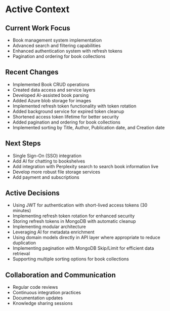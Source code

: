 # Active Context

## Current Work Focus
- Book management system implementation
- Advanced search and filtering capabilities
- Enhanced authentication system with refresh tokens
- Pagination and ordering for book collections

## Recent Changes
- Implemented Book CRUD operations
- Created data access and service layers
- Developed AI-assisted book parsing
- Added Azure blob storage for images
- Implemented refresh token functionality with token rotation
- Added background service for expired token cleanup
- Shortened access token lifetime for better security
- Added pagination and ordering for book collections
- Implemented sorting by Title, Author, Publication date, and Creation date

## Next Steps
- Single Sign-On (SSO) integration
- Add AI for chatting to bookshelves
- Add integration with Perplexity search to search book information live
- Develop more robust file storage services
- Add payment and subscriptions

## Active Decisions
- Using JWT for authentication with short-lived access tokens (30 minutes)
- Implementing refresh token rotation for enhanced security
- Storing refresh tokens in MongoDB with automatic cleanup
- Implementing modular architecture
- Leveraging AI for metadata enrichment
- Using domain models directly in API layer where appropriate to reduce duplication
- Implementing pagination with MongoDB Skip/Limit for efficient data retrieval
- Supporting multiple sorting options for book collections

## Collaboration and Communication
- Regular code reviews
- Continuous integration practices
- Documentation updates
- Knowledge sharing sessions
